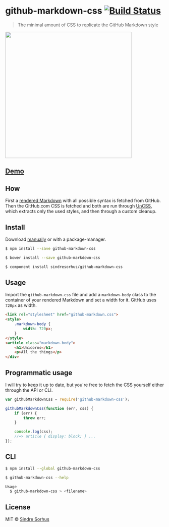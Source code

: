 # github-markdown-css [![Build Status](https://travis-ci.org/sindresorhus/github-markdown-css.svg?branch=master)](https://travis-ci.org/sindresorhus/github-markdown-css)

> The minimal amount of CSS to replicate the GitHub Markdown style

[<img src="screenshot.png" width="400">](http://sindresorhus.com/github-markdown-css)

## [Demo](http://sindresorhus.com/github-markdown-css)


## How

First a [rendered Markdown](fixture.md) with all possible syntax is fetched from GitHub. Then the GitHub.com CSS is fetched and both are run through [UnCSS](https://github.com/giakki/uncss), which extracts only the used styles, and then through a custom cleanup.


## Install

Download [manually](https://raw.githubusercontent.com/sindresorhus/github-markdown-css/gh-pages/github-markdown.css) or with a package-manager.

```sh
$ npm install --save github-markdown-css
```

```sh
$ bower install --save github-markdown-css
```

```sh
$ component install sindresorhus/github-markdown-css
```


## Usage

Import the `github-markdown.css` file and add a `markdown-body` class to the container of your rendered Markdown and set a width for it. GitHub uses `720px` as width.

```html
<link rel="stylesheet" href="github-markdown.css">
<style>
	.markdown-body {
		width: 720px;
	}
</style>
<article class="markdown-body">
	<h1>Unicorns</h1>
	<p>All the things</p>
</div>
```


## Programmatic usage

I will try to keep it up to date, but you're free to fetch the CSS yourself either through the API or CLI.

```js
var githubMarkdownCss = require('github-markdown-css');

githubMarkdownCss(function (err, css) {
	if (err) {
		throw err;
	}

	console.log(css);
	//=> article { display: block; } ...
});
```


## CLI

```sh
$ npm install --global github-markdown-css
```

```sh
$ github-markdown-css --help

Usage
  $ github-markdown-css > <filename>
```


## License

MIT © [Sindre Sorhus](http://sindresorhus.com)
